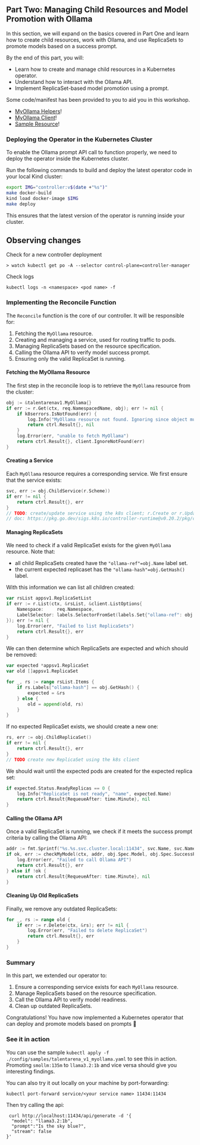## Part Two: Managing Child Resources and Model Promotion with Ollama

In this section, we will expand on the basics covered in Part One and learn how to create child resources, work with Ollama, and use ReplicaSets to promote models based on a success prompt.

By the end of this part, you will:
- Learn how to create and manage child resources in a Kubernetes operator.
- Understand how to interact with the Ollama API.
- Implement ReplicaSet-based model promotion using a prompt.

Some code/manifest has been provided to you to aid you in this workshop.
  - [MyOllama Helpers](../part-two/api/v1/myollama_helpers.go)!
  - [MyOllama Client](../part-two/internal/controller/myollama_client.go)!
  - [Sample Resource](../part-two/config/samples/talentarena_v1_myollama.yaml)!

### Deploying the Operator in the Kubernetes Cluster

To enable the Ollama prompt API call to function properly, we need to deploy the operator inside the Kubernetes cluster.

Run the following commands to build and deploy the latest operator code in your local Kind cluster:

```sh
export IMG="controller:v$(date +"%s")"
make docker-build
kind load docker-image $IMG        
make deploy
```

This ensures that the latest version of the operator is running inside your cluster.


## Observing changes

Check for a new controller deployment
```
> watch kubectl get po -A --selector control-plane=controller-manager 
```
Check logs
```
kubectl logs -n <namespace> <pod name> -f
```


### Implementing the Reconcile Function

The `Reconcile` function is the core of our controller. It will be responsible for:
1. Fetching the `MyOllama` resource.
2. Creating and managing a service, used for routing traffic to pods.
3. Managing ReplicaSets based on the resource specification.
4. Calling the Ollama API to verify model success prompt.
5. Ensuring only the valid ReplicaSet is running.

#### Fetching the MyOllama Resource

The first step in the reconcile loop is to retrieve the `MyOllama` resource from the cluster:

```go
obj := &talentarenav1.MyOllama{}
if err := r.Get(ctx, req.NamespacedName, obj); err != nil {
    if k8serrors.IsNotFound(err) {
        log.Info("MyOllama resource not found. Ignoring since object must be deleted")
        return ctrl.Result{}, nil
    }
    log.Error(err, "unable to fetch MyOllama")
    return ctrl.Result{}, client.IgnoreNotFound(err)
}
```

#### Creating a Service

Each `MyOllama` resource requires a corresponding service. We first ensure that the service exists:

```go
svc, err := obj.ChildService(r.Scheme))
if err != nil {
    return ctrl.Result{}, err
}
// TODO: create/update service using the k8s client; r.Create or r.Update func.
// doc: https://pkg.go.dev/sigs.k8s.io/controller-runtime@v0.20.2/pkg/client
```

#### Managing ReplicaSets

We need to check if a valid ReplicaSet exists for the given `MyOllama` resource.
Note that:
  - all child ReplicaSets created have the `"ollama-ref"=obj.Name` label set.
  - the current expected replicaset has the `"ollama-hash"=obj.GetHash()` label.

With this information we can list all children created:
```go
var rsList appsv1.ReplicaSetList
if err := r.List(ctx, &rsList, &client.ListOptions{
    Namespace:     req.Namespace,
    LabelSelector: labels.SelectorFromSet(labels.Set{"ollama-ref": obj.Name}),
}); err != nil {
    log.Error(err, "Failed to list ReplicaSets")
    return ctrl.Result{}, err
}
```

We can then determine which ReplicaSets are expected and which should be removed:

```go
var expected *appsv1.ReplicaSet
var old []appsv1.ReplicaSet

for _, rs := range rsList.Items {
    if rs.Labels["ollama-hash"] == obj.GetHash() {
        expected = &rs
    } else {
        old = append(old, rs)
    }
}
```

If no expected ReplicaSet exists, we should create a new one:

```go
rs, err := obj.ChildReplicaSet()
if err != nil {
	return ctrl.Result{}, err
}
// TODO create new ReplicaSet using the k8s client
```

We should wait until the expected pods are created for the expected replica set:
```go
if expected.Status.ReadyReplicas == 0 {
	log.Info("ReplicaSet is not ready", "name", expected.Name)
	return ctrl.Result{RequeueAfter: time.Minute}, nil
}
```

#### Calling the Ollama API

Once a valid ReplicaSet is running, we check if it meets the success prompt criteria by calling the Ollama API:

```go
addr := fmt.Sprintf("%s.%s.svc.cluster.local:11434", svc.Name, svc.Namespace)
if ok, err := checkMyModel(ctx, addr, obj.Spec.Model, obj.Spec.SuccessPrompt); err != nil {
    log.Error(err, "Failed to call Ollama API")
    return ctrl.Result{}, err
} else if !ok {
    return ctrl.Result{RequeueAfter: time.Minute}, nil
}
```

#### Cleaning Up Old ReplicaSets

Finally, we remove any outdated ReplicaSets:

```go
for _, rs := range old {
    if err := r.Delete(ctx, &rs); err != nil {
        log.Error(err, "Failed to delete ReplicaSet")
        return ctrl.Result{}, err
    }
}
```

### Summary

In this part, we extended our operator to:
1. Ensure a corresponding service exists for each `MyOllama` resource.
2. Manage ReplicaSets based on the resource specification.
3. Call the Ollama API to verify model readiness.
4. Clean up outdated ReplicaSets.


Congratulations! You have now implemented a Kubernetes operator that can deploy and promote models based on prompts 🎉


### See it in action

You can use the sample `kubectl apply -f ./config/samples/talentarena_v1_myollama.yaml` to see this in action.
Promoting `smollm:135m` to `llama3.2:1b` and vice versa should give you interesting findings.

You can also try it out locally on your machine by port-forwarding:
```
kubectl port-forward service/<your service name> 11434:11434
```
Then try calling the api:
```
 curl http://localhost:11434/api/generate -d '{
  "model": "llama3.2:1b",
  "prompt":"Is the sky blue?",
  "stream": false
}'
```